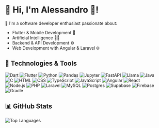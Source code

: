 # 🖖 Hi, I'm Alessandro 👾!

🤞 I'm a software developer enthusiast passionate about:
- Flutter & Mobile Development 📱
- Artificial Intelligence 🧠🤖
- Backend & API Development ⚙️
- Web Development with Angular & Laravel 🌐

## 🔧 Technologies & Tools
![Dart](https://img.shields.io/badge/-Dart-0175C2?logo=dart&logoColor=white&style=flat)
![Flutter](https://img.shields.io/badge/-Flutter-02569B?logo=flutter&logoColor=white&style=flat)
![Python](https://img.shields.io/badge/-Python-3776AB?logo=python&logoColor=white&style=flat)
![Pandas](https://img.shields.io/badge/Pandas-150458?logo=pandas&logoColor=fff)
![Jupyter](https://img.shields.io/badge/-Jupyter-F37626?logo=jupyter&logoColor=white&style=flat)
![FastAPI](https://img.shields.io/badge/-FastAPI-009688?logo=fastapi&logoColor=white&style=flat)
![Llama](https://img.shields.io/badge/Hugging%20Face-FFD21E?logo=huggingface&logoColor=000)
![Java](https://img.shields.io/badge/Java-%23ED8B00.svg?logo=openjdk&logoColor=white)
![C](https://img.shields.io/badge/-C-A8B9CC?logo=c&logoColor=white&style=flat)
![HTML](https://img.shields.io/badge/-HTML-E34F26?logo=html5&logoColor=white&style=flat)
![CSS](https://img.shields.io/badge/-CSS-1572B6?logo=css3&logoColor=white&style=flat)
![TypeScript](https://img.shields.io/badge/-TypeScript-3178C6?logo=typescript&logoColor=white&style=flat)
![JavaScript](https://img.shields.io/badge/-JavaScript-F7DF1E?logo=javascript&logoColor=black&style=flat)
![Angular](https://img.shields.io/badge/-Angular-DD0031?logo=angular&logoColor=white&style=flat)
![React](https://img.shields.io/badge/-React-61DAFB?logo=react&logoColor=white&style=flat)
![Node.js](https://img.shields.io/badge/-Node.js-339933?logo=node.js&logoColor=white&style=flat)
![PHP](https://img.shields.io/badge/-PHP-777BB4?logo=php&logoColor=white&style=flat)
![Laravel](https://img.shields.io/badge/-Laravel-FF2D20?logo=laravel&logoColor=white&style=flat)
![MySQL](https://img.shields.io/badge/MySQL-4479A1?logo=mysql&logoColor=fff)
![Postgres](https://img.shields.io/badge/Postgres-%23316192.svg?logo=postgresql&logoColor=white)
![Supabase](https://img.shields.io/badge/-Supabase-3ECF8E?logo=supabase&logoColor=white&style=flat)
![Firebase](https://img.shields.io/badge/-Firebase-FFCA28?logo=firebase&logoColor=white&style=flat)
![Gradle](https://img.shields.io/badge/-Gradle-02303A?logo=gradle&logoColor=white&style=flat)

## 📊 GitHub Stats
![Top Languages](https://github-readme-stats.vercel.app/api/top-langs/?username=Reasondro&hide=jupyter%20notebook&layout=compact&theme=radical&size_weight=0.5&count_weight=0.5)
